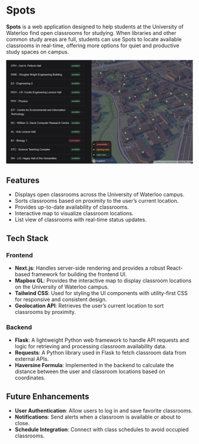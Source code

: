 # Spots

**Spots** is a web application designed to help students at the University of Waterloo find open classrooms for studying. When libraries and other common study areas are full, students can use Spots to locate available classrooms in real-time, offering more options for quiet and productive study spaces on campus.

![alt text](spotsImage.png)

## Features

-   Displays open classrooms across the University of Waterloo campus.
-   Sorts classrooms based on proximity to the user’s current location.
-   Provides up-to-date availability of classrooms.
-   Interactive map to visualize classroom locations.
-   List view of classrooms with real-time status updates.

## Tech Stack

### Frontend

-   **Next.js**: Handles server-side rendering and provides a robust React-based framework for building the frontend UI.
-   **Mapbox GL**: Provides the interactive map to display classroom locations on the University of Waterloo campus.
-   **Tailwind CSS**: Used for styling the UI components with utility-first CSS for responsive and consistent design.
-   **Geolocation API**: Retrieves the user’s current location to sort classrooms by proximity.

### Backend

-   **Flask**: A lightweight Python web framework to handle API requests and logic for retrieving and processing classroom availability data.
-   **Requests**: A Python library used in Flask to fetch classroom data from external APIs.
-   **Haversine Formula**: Implemented in the backend to calculate the distance between the user and classroom locations based on coordinates.

## Future Enhancements

-   **User Authentication**: Allow users to log in and save favorite classrooms.
-   **Notifications**: Send alerts when a classroom is available or about to close.
-   **Schedule Integration**: Connect with class schedules to avoid occupied classrooms.
